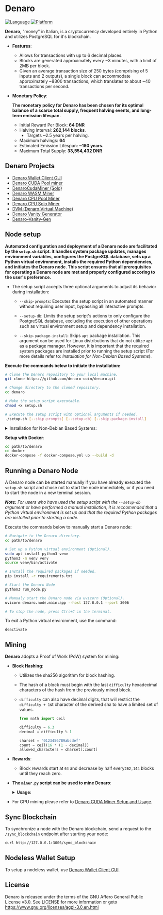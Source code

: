 # Denaro
[![Language](https://img.shields.io/badge/language-Python%203.8+-blue.svg)](https://isocpp.org/)
[![Platform](https://img.shields.io/badge/platform-Linux%20or%20WSL2-brightgreen.svg)](https://www.microsoft.com/windows/)

**Denaro**, "money" in Italian, is a cryptocurrency developed entirely in Python and utilizes PostgreSQL for it's blockchain.

* **Features**: 
  * Allows for transactions with up to 6 decimal places.
  * Blocks are generated approximately every ~3 minutes, with a limit of 2MB per block.
  * Given an average transaction size of 250 bytes (comprising of 5 inputs and 2 outputs), a single block can accommodate approximately ~8300 transactions, which translates to about ~40 transactions per second.

* **Monetary Policy**:
  
  **The monetary policy for Denaro has been chosen for its optimal balance of a scarce total supply, frequent halving events, and long-term emission lifespan.**
  
  * Initial Reward Per Block: **64 DNR**
  * Halving Interval: **262,144 blocks**.
    * Targets ~2.5 years per halving.
  * Maximum halvings: **64**
  * Estimated Emission Lifespan: **~160 years**.
  * Maximum Total Supply: **33,554,432 DNR**

## Denaro Projects
* [Denaro Wallet Client GUI](https://github.com/The-Sycorax/DenaroWalletClient-GUI)
* [Denaro CUDA Pool miner](https://github.com/1460293896/denaro-cuda-miner)
* [DenaroCudaMiner (Solo)](https://github.com/witer33/denarocudaminer)
* [Denaro WASM Miner](https://github.com/geiccobs/denaro-wasm-miner)
* [Denaro CPU Pool Miner](https://github.com/geiccobs/denaro-pool-miner)
* [Denaro CPU Solo Miner](https://github.com/geiccobs/denaro-solo-miner)
* [DVM (Denaro Virtual Machine)](https://github.com/denaro-coin/dvm)
* [Denaro Vanity Generator](https://github.com/The-Sycorax/Denaro-Vanity-Generator)
* [Denaro-Vanity-Gen](https://github.com/Avecci-Claussen/Denaro-Vanity-Gen)
  
## Node setup
**Automated configuration and deployment of a Denaro node are facilitated by the `setup.sh` script. It handles system package updates, manages environment variables, configures the PostgreSQL database, sets up a Python virtual environment, installs the required Python dependencies, and initiates the Denaro node. This script ensures that all prerequisites for operating a Denaro node are met and properly configured accoring to the user's preference.**
 
- The setup script accepts three optional arguments to adjust its behavior during installation:

  - `--skip-prompts`: Executes the setup script in an automated manner without requiring user input, bypassing all interactive prompts.
  
  - `--setup-db`: Limits the setup script's actions to only configure the PostgreSQL database, excluding the execution of other operations such as virtual environment setup and dependency installation.

  - `--skip-package-install`: Skips `apt` package installation. This argument can be used for Linux distributions that do not utilize `apt` as a package manager. However, it is important that the required system packages are installed prior to running the setup script (For more details refer to: *Installation for Non-Debian Based Systems*).

**Execute the commands below to initiate the installation:**

  ```bash
  # Clone the Denaro repository to your local machine.
  git clone https://github.com/denaro-coin/denaro.git
  
  # Change directory to the cloned repository.
  cd denaro
  
  # Make the setup script executable.
  chmod +x setup.sh
  
  # Execute the setup script with optional arguments if needed.
  ./setup.sh [--skip-prompts] [--setup-db] [--skip-package-install]
  ```

<details>
<summary>Installation for Non-Debian Based Systems:</summary>

<dl><dd>
<dl><dd>

 The setup script is designed for Linux distributions that utilize `apt` as their package manager (e.g. Debian/Ubuntu). If system package installation is unsuccessful, it most likely due to the absence of `apt` on your system. This is generally the case for Non-Debian Linux distributions. 
 
 Therefore, the required system packages must be installed manually. Below you will find a list of the required system packages.

<details>
<summary>Required Packages:</summary>
<dl><dd>

*Note: It is nessessary to ensure that the package names specified are adjusted to correspond with those recognized by your package manager.*

- `gcc`
- `libgmp-dev`
- `libpq-dev`
- `postgresql-15`
- `python3`
- `python3-venv`
- `sudo`
  
</dd></dl>
</details>

Once the required packages have been installed, the `--skip-package-install` argument can be used with the setup script to bypass operations which require 'apt', thus mitigating any unsucessful execution relating to package installation.

</dd></dl>
</dd></dl>
</details>

**Setup with Docker**:

  ```bash
  cd path/to/denaro
  cd docker
  docker-compose -f docker-compose.yml up --build -d
  ```

## Running a Denaro Node

A Denaro node can be started manually if you have already executed the `setup.sh` script and chose not to start the node immediately, or if you need to start the node in a new terminal session. 

***Note:** For users who have used the setup script with the `--setup-db` argument or have performed a manual installation, it is reccomended that a Python virtual environment is set up and that the required Python packages are installed prior to starting a node.*

Execute the commands below to manually start a Denaro node:

```bash
# Navigate to the Denaro directory.
cd path/to/denaro

# Set up a Python virtual environment (Optional).
sudo apt install python3-venv
python3 -m venv venv
source venv/bin/activate

# Install the required packages if needed.
pip install -r requirements.txt

# Start the Denaro Node
python3 run_node.py

# Manualy start the Denaro node via uvicorn (Optional).
uvicorn denaro.node.main:app --host 127.0.0.1 --port 3006 

# To stop the node, press Ctrl+C in the terminal.
```

To exit a Python virtual environment, use the command:

```bash
deactivate
```

## Mining

**Denaro** adopts a Proof of Work (PoW) system for mining:

- **Block Hashing**:
  - Utilizes the sha256 algorithm for block hashing.
  - The hash of a block must begin with the last `difficulty` hexadecimal characters of the hash from the previously mined block.
  - `difficulty` can also have decimal digits, that will restrict the `difficulty + 1`st character of the derived sha to have a limited set of values.

    ```python
    from math import ceil

    difficulty = 6.3
    decimal = difficulty % 1

    charset = '0123456789abcdef'
    count = ceil(16 * (1 - decimal))
    allowed_characters = charset[:count]
    ```

- **Rewards**:
  - Block rewards start at `64` and decrease by half every`262,144` blocks until they reach zero.

- **The `miner.py` script can be used to mine Denaro**:
          
  <details>
  <summary><b>Usage:</b></summary>
  <dl><dd>
  
  - **Syntax**:
      ```bash
      miner.py [-h] [-a ADDRESS] [-n NODE] [-w WORKERS] [-m MAX_BLOCKS]
      ```
  
  - **Arguments**:
        
      * `--address`, `-a` (Required): Your public Denaro wallet address where mining rewards will be sent.

      * `--workers`, `-w` (Optional): The number of parallel processes to run. It's recommended to set this to the number of CPU cores you want to use for mining. Defaults to 1.

      * `--workers`, `-w` (Optional): The number of parallel processes to run. It's recommended to set this to the number of CPU cores you want to use for mining. Defaults to 1.

      * `--max-blocks`, `-m` (Optional): Max number of blocks to mine before exit.

      * `--help`, `-h`: Shows the help message.

  <details>
  <summary><b>Examples:</b></summary>
  <dl><dd>
  
  - #### 1. Basic Mining (Single Core)
    To mine using a single CPU core and the default local node:
    
    ```bash
    python3 miner.py --address YOUR_WALLET_ADDRESS
    ```
  
  - #### 2. Mining with a Remote Node
  
    To mine while connected to a specific public node:
    
    ```bash
    python3 miner.py --address YOUR_WALLET_ADDRESS --node http://a-public-node.com:3006
    ```
  
  - #### 3. Mining with Multiple Cores
  
    To mine using 8 CPU cores for higher performance:
    
    ```bash
    python3 miner.py --address YOUR_WALLET_ADDRESS --workers 8
    ```
  
  *(Replace `YOUR_WALLET_ADDRESS` with your actual Denaro address)*
    
  </dd></dl>
  </dd></dl>
  </details>

* For GPU mining please refer to [Denaro CUDA Miner Setup and Usage](https://github.com/The-Sycorax/denaro/tree/main/miner).


## Sync Blockchain

To synchronize a node with the Denaro blockchain, send a request to the `/sync_blockchain` endpoint after starting your node:

```bash
curl http://127.0.0.1:3006/sync_blockchain
```

## Nodeless Wallet Setup
To setup a nodeless wallet, use [Denaro Wallet Client GUI](https://github.com/The-Sycorax/DenaroWalletClient-GUI).

## License
Denaro is released under the terms of the GNU Affero General Public License v3.0. See [LICENSE](LICENSE) for more information or goto https://www.gnu.org/licenses/agpl-3.0.en.html
